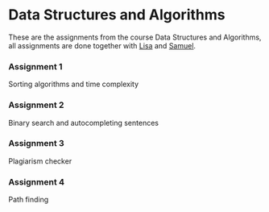# Data Structures and Algorithms

These are the assignments from the course Data Structures and Algorithms, all assignments are done together with [Lisa](https://github.com/lisaelsi) and [Samuel](https://github.com/Samdahl). 

### Assignment 1
Sorting algorithms and time complexity

### Assignment 2
Binary search and autocompleting sentences 

### Assignment 3
Plagiarism checker

### Assignment 4
Path finding
